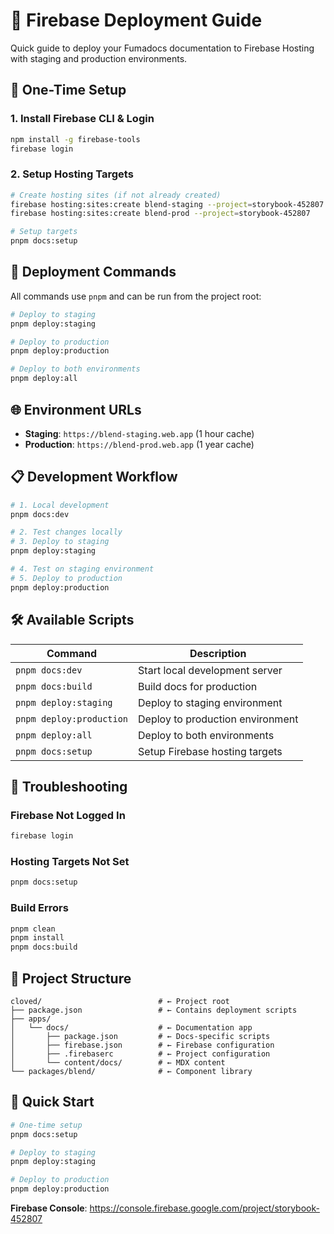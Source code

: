 # 🚀 Firebase Deployment Guide

Quick guide to deploy your Fumadocs documentation to Firebase Hosting with staging and production environments.

## 🔧 One-Time Setup

### 1. Install Firebase CLI & Login
```bash
npm install -g firebase-tools
firebase login
```

### 2. Setup Hosting Targets
```bash
# Create hosting sites (if not already created)
firebase hosting:sites:create blend-staging --project=storybook-452807
firebase hosting:sites:create blend-prod --project=storybook-452807

# Setup targets
pnpm docs:setup
```

## 🚀 Deployment Commands

All commands use `pnpm` and can be run from the project root:

```bash
# Deploy to staging
pnpm deploy:staging

# Deploy to production  
pnpm deploy:production

# Deploy to both environments
pnpm deploy:all
```

## 🌐 Environment URLs

- **Staging**: `https://blend-staging.web.app` (1 hour cache)
- **Production**: `https://blend-prod.web.app` (1 year cache)

## 📋 Development Workflow

```bash
# 1. Local development
pnpm docs:dev

# 2. Test changes locally
# 3. Deploy to staging
pnpm deploy:staging

# 4. Test on staging environment
# 5. Deploy to production
pnpm deploy:production
```

## 🛠️ Available Scripts

| Command | Description |
|---------|-------------|
| `pnpm docs:dev` | Start local development server |
| `pnpm docs:build` | Build docs for production |
| `pnpm deploy:staging` | Deploy to staging environment |
| `pnpm deploy:production` | Deploy to production environment |
| `pnpm deploy:all` | Deploy to both environments |
| `pnpm docs:setup` | Setup Firebase hosting targets |

## 🔧 Troubleshooting

### Firebase Not Logged In
```bash
firebase login
```

### Hosting Targets Not Set
```bash
pnpm docs:setup
```

### Build Errors
```bash
pnpm clean
pnpm install
pnpm docs:build
```

## 📁 Project Structure

```
cloved/                          # ← Project root
├── package.json                 # ← Contains deployment scripts
├── apps/
│   └── docs/                    # ← Documentation app
│       ├── package.json         # ← Docs-specific scripts
│       ├── firebase.json        # ← Firebase configuration
│       ├── .firebaserc          # ← Project configuration
│       └── content/docs/        # ← MDX content
└── packages/blend/              # ← Component library
```

## 🎯 Quick Start

```bash
# One-time setup
pnpm docs:setup

# Deploy to staging
pnpm deploy:staging

# Deploy to production
pnpm deploy:production
```

**Firebase Console**: https://console.firebase.google.com/project/storybook-452807
